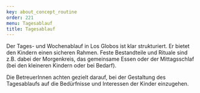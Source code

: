 ```yaml
---
key: about_concept_routine
order: 221
menu: Tagesablauf
title: Tagesablauf
---
```

Der Tages- und Wochenablauf in Los Globos ist klar strukturiert. Er bietet den Kindern einen sicheren Rahmen. Feste Bestandteile und Rituale sind z.B. dabei der Morgenkreis, das gemeinsame Essen oder der Mittagsschlaf (bei den kleineren Kindern oder bei Bedarf).

Die BetreuerInnen achten gezielt darauf, bei der Gestaltung des Tagesablaufs auf die Bedürfnisse und Interessen der Kinder einzugehen.